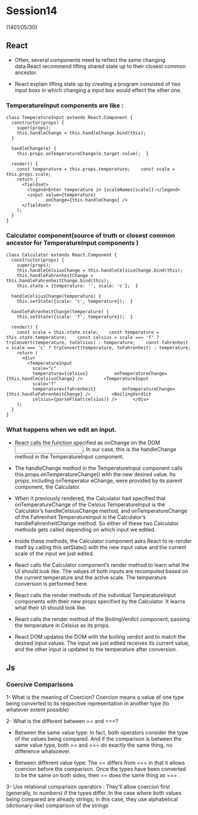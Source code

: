 # Session14
(1401/05/30)

## React

- Often, several components need to reflect the same changing data.React recommend lifting shared state up to their closest common ancestor.

- React explain lifting state up by creating a program consisted of two input boxs in which changing a input box would effect the other one. 

### TemperatureInput components are like :

```
class TemperatureInput extends React.Component {
  constructor(props) {
    super(props);
    this.handleChange = this.handleChange.bind(this);
  }

  handleChange(e) {
    this.props.onTemperatureChange(e.target.value);  }

  render() {
    const temperature = this.props.temperature;    const scale = this.props.scale;
    return (
      <fieldset>
        <legend>Enter temperature in {scaleNames[scale]}:</legend>
        <input value={temperature}
               onChange={this.handleChange} />
      </fieldset>
    );
  }
}

```
### Calculator component(source of truth or closest common ancestor for TemperatureInput components )

```
class Calculator extends React.Component {
  constructor(props) {
    super(props);
    this.handleCelsiusChange = this.handleCelsiusChange.bind(this);
    this.handleFahrenheitChange = this.handleFahrenheitChange.bind(this);
    this.state = {temperature: '', scale: 'c'};  }

  handleCelsiusChange(temperature) {
    this.setState({scale: 'c', temperature});  }

  handleFahrenheitChange(temperature) {
    this.setState({scale: 'f', temperature});  }

  render() {
    const scale = this.state.scale;    const temperature = this.state.temperature;    const celsius = scale === 'f' ? tryConvert(temperature, toCelsius) : temperature;    const fahrenheit = scale === 'c' ? tryConvert(temperature, toFahrenheit) : temperature;
    return (
      <div>
        <TemperatureInput
          scale="c"
          temperature={celsius}          onTemperatureChange={this.handleCelsiusChange} />        <TemperatureInput
          scale="f"
          temperature={fahrenheit}          onTemperatureChange={this.handleFahrenheitChange} />        <BoilingVerdict
          celsius={parseFloat(celsius)} />      </div>
    );
  }
}

```
### What happens when we edit an input.

- React calls the function specified as onChange on the DOM <input>. In our case, this is the handleChange method in the TemperatureInput component.

- The handleChange method in the TemperatureInput component calls this.props.onTemperatureChange() with the new desired value. Its props, including onTemperatur  eChange, were provided by its parent component, the Calculator.

- When it previously rendered, the Calculator had specified that onTemperatureChange of the Celsius TemperatureInput is the Calculator’s handleCelsiusChange      method, and onTemperatureChange of the Fahrenheit TemperatureInput is the Calculator’s handleFahrenheitChange method. So either of these two Calculator         methods gets called depending on which input we edited.

- Inside these methods, the Calculator component asks React to re-render itself by calling this.setState() with the new input value and the current scale of the  input we just edited.

- React calls the Calculator component’s render method to learn what the UI should look like. The values of both inputs are recomputed based on the current       temperature and the active scale. The temperature conversion is performed here.

- React calls the render methods of the individual TemperatureInput components with their new props specified by the Calculator. It learns what their UI should   look like.

- React calls the render method of the BoilingVerdict component, passing the temperature in Celsius as its props.

- React DOM updates the DOM with the boiling verdict and to match the desired input values. The input we just edited receives its current value, and the other    input is updated to the temperature after conversion.

## Js

### Coercive Comparisons

1- What is the meaning of Coercion?
 Coercion means a value of one type being converted to its respective representation in another type (to whatever extent possible)
 
2- What is the different between == and ===?

 - Between the same value type:
 In fact, both operators consider the type of the values being compared. And if the comparison is between the same value type, both == and === do exactly the same thing, no difference whatsoever.
 
 - Between different value type:
  The == differs from === in that it allows coercion before the comparison.
  Once the types have been converted to be the same on both sides, then == does the same thing as === .
  
 3- Use relational comparison operators :
  They'll allow coercion first (generally, to numbers) if the types differ.
  In the case where both values being compared are already strings; in this case, they use alphabetical (dictionary-like) comparison of the strings



















